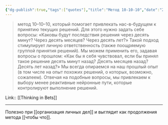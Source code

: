 ```yaml
---
{"dg-publish":true,"tags":["quotes"],"title":"Метод 10-10-10","date":"2022-06-12T10:36:08+03:00","modified_at":"2022-06-19T09:29:09+03:00","permalink":"/quotes/202206121036/","dgHomeLink":false,"dgPassFrontmatter":true}
---
```



> метод 10–10–10, который помогает привлекать нас-в-будущем к принятию текущих решений. Для этого нужно задать себе вопросы: «Каковы будут последствия решения через десять минут? Через десять месяцев? Через десять лет?» Такой подход стимулирует личную ответственность (также поощряемую группой принятия решений). Мы можем применить его, задавая вопросы о прошлом: «Как бы я себя чувствовал, если бы принял такое решение десять минут назад? Десять месяцев назад? Десять лет назад?» Мы всегда опираемся на наш прошлый опыт (в том числе на опыт похожих решений, о которых, возможно, сожалеем). Отвечая на подобные вопросы, мы привлекаем к выбору менее реактивные нейронные пути, которые контролируют выполнение решений.

Link:: [[Thinking in Bets]]

---

Полезно при [[организация личных дел]] и выглядит как продолжения метода [[чтобы что]].
